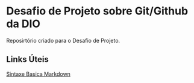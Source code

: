 # Desafio de Projeto sobre Git/Github da DIO
Reposirtório criado para o Desafio de Projeto.

## Links Úteis
[Sintaxe Basica Markdown](https://markdownguide.org/basic-syntax/)
